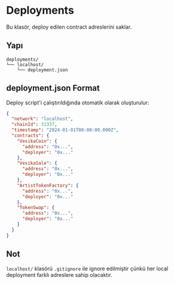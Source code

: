 # Deployments

Bu klasör, deploy edilen contract adreslerini saklar.

## Yapı

```
deployments/
└── localhost/
    └── deployment.json
```

## deployment.json Format

Deploy script'i çalıştırıldığında otomatik olarak oluşturulur:

```json
{
  "network": "localhost",
  "chainId": 31337,
  "timestamp": "2024-01-01T00:00:00.000Z",
  "contracts": {
    "VesikaCoin": {
      "address": "0x...",
      "deployer": "0x..."
    },
    "VesikaSale": {
      "address": "0x...",
      "deployer": "0x..."
    },
    "ArtistTokenFactory": {
      "address": "0x...",
      "deployer": "0x..."
    },
    "TokenSwap": {
      "address": "0x...",
      "deployer": "0x..."
    }
  }
}
```

## Not

`localhost/` klasörü `.gitignore` ile ignore edilmiştir çünkü her local deployment farklı adreslere sahip olacaktır.
